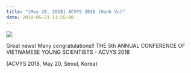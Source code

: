 ```yaml
---
title: "[May 20, 2018] ACVYS 2018 (Hanh Vu)"
date: 2018-05-21 11:55:00
---
```


![](http://bspl.korea.ac.kr/Board/Gallery/acvys2018.png#50)

Great news! Many congratulations!!
THE 5th ANNUAL CONFERENCE OF VIETNAMESE YOUNG SCIENTISTS - ACVYS 2018

(ACVYS 2018, May 20, Seoul, Korea)

